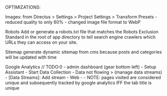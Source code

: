 OPTIMIZATIONS:

Images:
from Directus > Settings > Project Settings > Transform Presets
    - reduced quality to only 60%
    - changed image file format to WebP

Robots
Add or generate a robots.txt file that matches the Robots Exclusion Standard in the root of app directory to tell search engine crawlers which URLs they can access on your site.

Sitemap
generate dynamic sitemap from cms because posts and categories will be updated with time

Google Analytics
// TODO:0
    - admin dashboard (gear bottom left)
    - Setup Assistant
    - Start Data Collection - Data not flowing > (manage data streams)
    - [Data Streams]: Add stream - Web
    -
    - NOTE: pages visited are considered unique and subsequently tracked by google analytics IFF the tab title is unique